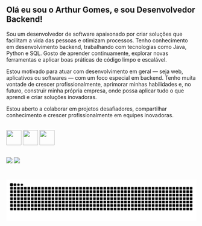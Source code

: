 ## Olá eu sou o Arthur Gomes, e sou Desenvolvedor Backend!

<p>Sou um desenvolvedor de software apaixonado por criar soluções que facilitam a vida das pessoas e otimizam processos. Tenho conhecimento em desenvolvimento backend, trabalhando com tecnologias como Java, Python e SQL. Gosto de aprender continuamente, explorar novas ferramentas e aplicar boas práticas de código limpo e escalável.

Estou motivado para atuar com desenvolvimento em geral — seja web, aplicativos ou softwares — com um foco especial em backend. Tenho muita vontade de crescer profissionalmente, aprimorar minhas habilidades e, no futuro, construir minha própria empresa, onde possa aplicar tudo o que aprendi e criar soluções inovadoras.

Estou aberto a colaborar em projetos desafiadores, compartilhar conhecimento e crescer profissionalmente em equipes inovadoras.</p>

<div style="display: inline_block"><br>
<img src="https://cdn.jsdelivr.net/gh/devicons/devicon/icons/java/java-original.svg" width="40" height="40"/>
<img src="https://cdn.jsdelivr.net/gh/devicons/devicon/icons/mysql/mysql-original.svg" width="40" height="40"/>
<img src="https://cdn.jsdelivr.net/gh/devicons/devicon/icons/python/python-original.svg" width="40" height="40"/>
</div>
  
  ##
 
<div> 
  <a href="https://www.instagram.com/arthursza7" target="_blank"><img src="https://img.shields.io/badge/-Instagram-%23E4405F?style=for-the-badge&logo=instagram&logoColor=white" target="_blank"></a>
  <a href="https://www.linkedin.com/in/arthurgomes7" target="_blank"><img src="https://img.shields.io/badge/-LinkedIn-%230077B5?style=for-the-badge&logo=linkedin&logoColor=white" target="_blank"></a> 
</div>

###

<br clear="both">

<img src="https://raw.githubusercontent.com/arthurgomes7/arthurgomes7/output/snake.svg" alt="Snake animation" />

###
